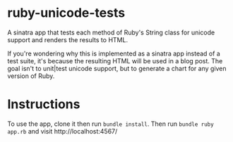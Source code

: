 # ruby-unicode-tests

A sinatra app that tests each method of Ruby's String class for unicode support and renders the results to HTML. 

If you're wondering why this is implemented as a sinatra app instead of a test suite, it's because the resulting HTML will be used in a blog post. The goal isn't to unit|test unicode support, but to generate a chart for any given version of Ruby.

# Instructions

To use the app, clone it then run `bundle install`. Then run `bundle ruby app.rb` and visit http://localhost:4567/
